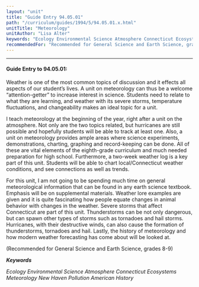 ```yaml
---
layout: "unit"
title: "Guide Entry 94.05.01"
path: "/curriculum/guides/1994/5/94.05.01.x.html"
unitTitle: "Meteorology"
unitAuthor: "Lisa Alter"
keywords: "Ecology Environmental Science Atmosphere Connecticut Ecosystems Meteorology New Haven Pollution American History"
recommendedFor: "Recommended for General Science and Earth Science, grades 8-9"
---
```

<body>
<hr/>
<h4>
Guide Entry to 94.05.01:
</h4>
Weather is one of the most common topics of discussion and it effects all aspects of our student’s lives. A unit on meteorology can thus be a welcome “attention-getter” to increase interest in science. Students need to relate to what they are learning, and weather with its severe storms, temperature fluctuations, and changeability makes an ideal topic for a unit.
<p>
I teach meteorology at the beginning of the year, right after a unit on the atmosphere. Not only are the two topics related, but hurricanes are still possible and hopefully students will be able to track at least one. Also, a unit on meteorology provides ample areas where science experiments, demonstrations, charting, graphing and record-keeping can be done. All of these are vital elements of the eighth-grade curriculum and much needed preparation for high school. Furthermore, a two-week weather log is a key part of this unit. Students will be able to chart local/Connecticut weather conditions, and see connections as well as trends.
</p>
<p>
For this unit, I am not going to be spending much time on general meteorological information that can be found in any earth science textbook. Emphasis will be on supplemental materials. Weather lore examples are given and it is quite fascinating how people equate changes in animal behavior with changes in the weather. Severe storms that affect Connecticut are part of this unit. Thunderstorms can be not only dangerous, but can spawn other types of storms such as tornadoes and hail storms. Hurricanes, with their destructive winds, can also cause the formation of thunderstorms, tornadoes and hail. Lastly, the history of meteorology and how modern weather forecasting has come about will be looked at.
</p>
<p>
(Recommended for General Science and Earth Science, grades 8-9)
</p>
<p>
<b>
<i>
Keywords
</i>
</b>
<br/>
</p>
<p>
<i>
Ecology Environmental Science Atmosphere Connecticut Ecosystems Meteorology New Haven Pollution American History
</i>
</p>
</body>